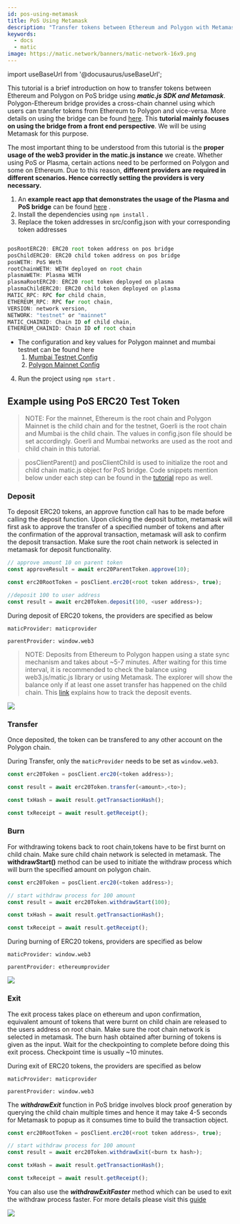 ```yaml
---
id: pos-using-metamask
title: PoS Using Metamask
description: "Transfer tokens between Ethereum and Polygon with Metamask."
keywords:
  - docs
  - matic
image: https://matic.network/banners/matic-network-16x9.png
---
```


import useBaseUrl from '@docusaurus/useBaseUrl';

This tutorial is a brief introduction on how to transfer tokens between Ethereum and Polygon on PoS bridge using **_matic.js SDK and Metamask_**. Polygon-Ethereum bridge provides a cross-chain channel using which users can transfer tokens from Ethereum to Polygon and vice-versa. More details on using the bridge can be found [here](/docs/develop/ethereum-polygon/pos/getting-started). This **tutorial mainly focuses on using the bridge from a front end perspective**. We will be using Metamask for this purpose.

The most important thing to be understood from this tutorial is the **proper usage of the web3 provider in the matic.js instance** we create. Whether using PoS or Plasma, certain actions need to be performed on Polygon and some on Ethereum. Due to this reason, **different providers are required in different scenarios. Hence correctly setting the providers is very necessary.**

1. An **example react app that demonstrates the usage of the Plasma and PoS bridge** can be found [here](https://github.com/maticnetwork/pos-plasma-tutorial) .
2. Install the dependencies using `npm install` .
3. Replace the token addresses in src/config.json with your corresponding token addresses

```jsx

posRootERC20: ERC20 root token address on pos bridge
posChildERC20: ERC20 child token address on pos bridge
posWETH: PoS Weth
rootChainWETH: WETH deployed on root chain
plasmaWETH: Plasma WETH
plasmaRootERC20: ERC20 root token deployed on plasma
plasmaChildERC20: ERC20 child token deployed on plasma
MATIC_RPC: RPC for child chain,
ETHEREUM_RPC: RPC for root chain,
VERSION: network version,
NETWORK: "testnet" or "mainnet"
MATIC_CHAINID: Chain ID of child chain,
ETHEREUM_CHAINID: Chain ID of root chain

```

- The configuration and key values for Polygon mainnet and mumbai testnet can be found here
  1. [Mumbai Testnet Config](https://static.matic.network/network/testnet/mumbai/index.json)
  2. [Polygon Mainnet Config](https://static.matic.network/network/mainnet/v1/index.json)

4. Run the project using `npm start` .

## Example using PoS ERC20 Test Token

> NOTE: For the mainnet, Ethereum is the root chain and Polygon Mainnet is the child chain and for the testnet, Goerli is the root chain and Mumbai is the child chain. The values in config.json file should be set accordingly. Goerli and Mumbai networks are used as the root and child chain in this tutorial.

> posClientParent() and posClientChild is used to initialize the root and child chain matic.js object for PoS bridge. Code snippets mention below under each step can be found in the [tutorial](https://github.com/maticnetwork/pos-plasma-tutorial) repo as well.

### Deposit

To deposit ERC20 tokens, an approve function call has to be made before calling the deposit function. Upon clicking the deposit button, metamask will first ask to approve the transfer of a specified number of tokens and after the confirmation of the approval transaction, metamask will ask to confirm the deposit transaction. Make sure the root chain network is selected in metamask for deposit functionality.

```js
// approve amount 10 on parent token
const approveResult = await erc20ParentToken.approve(10);

const erc20RootToken = posClient.erc20(<root token address>, true);

//deposit 100 to user address
const result = await erc20Token.deposit(100, <user address>);

```

During deposit of ERC20 tokens, the providers are specified as below

`maticProvider: maticprovider`

`parentProvider: window.web3`

> NOTE: Deposits from Ethereum to Polygon happen using a state sync mechanism and takes about ~5-7 minutes. After waiting for this time interval, it is recommended to check the balance using web3.js/matic.js library or using Metamask. The explorer will show the balance only if at least one asset transfer has happened on the child chain. This [link](/docs/develop/ethereum-polygon/pos/deposit-withdraw-event-pos/) explains how to track the deposit events.

<div
        style={{
          display: "flex",
          justifyContent: "center",
          alignItems: "center"
        }}
      >
        <img src={useBaseUrl("img/pos-using-metamask/deposit.png")} />
</div>

### Transfer

Once deposited, the token can be transfered to any other account on the Polygon chain.

During Transfer, only the `maticProvider` needs to be set as `window.web3`.

```js
const erc20Token = posClient.erc20(<token address>);

const result = await erc20Token.transfer(<amount>,<to>);

const txHash = await result.getTransactionHash();

const txReceipt = await result.getReceipt();

```

### Burn

For withdrawing tokens back to root chain,tokens have to be first burnt on child chain. Make sure child chain network is selected in metamask.
The **withdrawStart()** method can be used to initiate the withdraw process which will burn the specified amount on polygon chain.

```js
const erc20Token = posClient.erc20(<token address>);

// start withdraw process for 100 amount
const result = await erc20Token.withdrawStart(100);

const txHash = await result.getTransactionHash();

const txReceipt = await result.getReceipt();

```

During burning of ERC20 tokens, providers are specified as below

`maticProvider: window.web3`

`parentProvider: ethereumprovider`

<div
        style={{
          display: "flex",
          justifyContent: "center",
          alignItems: "center"
        }}
      >
        <img src={useBaseUrl("img/pos-using-metamask/burn.png")} />
</div>

### Exit

The exit process takes place on ethereum and upon confirmation, equivalent amount of tokens that were burnt on child chain are released to the users address on root chain. Make sure the root chain network is selected in metamask. The burn hash obtained after burning of tokens is given as the input. Wait for the checkpointing to complete before doing this exit process. Checkpoint time is usually ~10 minutes.

During exit of ERC20 tokens, the providers are specified as below

`maticProvider: maticprovider`

`parentProvider: window.web3`

The **_withdrawExit_** function in PoS bridge involves block proof generation by querying the child chain multiple times and hence it may take 4-5 seconds for Metamask to popup as it consumes time to build the transaction object. 

```js
const erc20RootToken = posClient.erc20(<root token address>, true);

// start withdraw process for 100 amount
const result = await erc20Token.withdrawExit(<burn tx hash>);

const txHash = await result.getTransactionHash();

const txReceipt = await result.getReceipt();

```
You can also use the **_withdrawExitFaster_** method which can be used to exit the withdraw process faster. For more details please visit this [guide](https://maticnetwork.github.io/matic.js/docs/pos/erc20/withdraw-exit-faster/)

<div
        style={{
          display: "flex",
          justifyContent: "center",
          alignItems: "center"
        }}
      >
        <img src={useBaseUrl("img/pos-using-metamask/exit.png")} />
</div>
